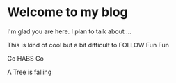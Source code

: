 # Welcome to my blog

I'm glad you are here. I plan to talk about ...

This is kind of cool but a bit difficult to 
FOLLOW
Fun Fun




Go HABS Go

A Tree is falling
